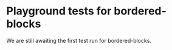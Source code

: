# Playground tests for bordered-blocks
We are still awaiting the first test run for bordered-blocks.
